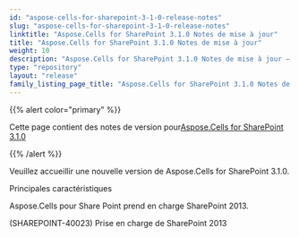 ```yaml
---
id: "aspose-cells-for-sharepoint-3-1-0-release-notes"
slug: "aspose-cells-for-sharepoint-3-1-0-release-notes"
linktitle: "Aspose.Cells for SharePoint 3.1.0 Notes de mise à jour"
title: "Aspose.Cells for SharePoint 3.1.0 Notes de mise à jour"
weight: 10
description: "Aspose.Cells for SharePoint 3.1.0 Notes de mise à jour – the latest updates and fixes."
type: "repository"
layout: "release"
family_listing_page_title: "Aspose.Cells for SharePoint 3.1.0 Notes de mise à jour"
---
```

{{% alert color="primary" %}} 

 Cette page contient des notes de version pour[Aspose.Cells for SharePoint 3.1.0](https://releases.aspose.com/cells/sharepoint/new-releases/aspose.cells-for-sharepoint-3.1.0/)

{{% /alert %}} 

Veuillez accueillir une nouvelle version de Aspose.Cells for SharePoint 3.1.0.

 Principales caractéristiques

Aspose.Cells pour Share Point prend en charge SharePoint 2013.

(SHAREPOINT-40023) Prise en charge de SharePoint 2013
